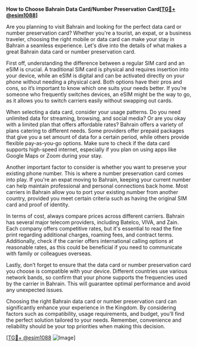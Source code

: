 **How to Choose Bahrain Data Card/Number Preservation Card[[TG💪+ @esim1088](https://t.me/s/esim1088)]**

Are you planning to visit Bahrain and looking for the perfect data card or number preservation card? Whether you're a tourist, an expat, or a business traveler, choosing the right mobile or data card can make your stay in Bahrain a seamless experience. Let's dive into the details of what makes a great Bahrain data card or number preservation card.

First off, understanding the difference between a regular SIM card and an eSIM is crucial. A traditional SIM card is physical and requires insertion into your device, while an eSIM is digital and can be activated directly on your phone without needing a physical card. Both options have their pros and cons, so it’s important to know which one suits your needs better. If you’re someone who frequently switches devices, an eSIM might be the way to go, as it allows you to switch carriers easily without swapping out cards.

When selecting a data card, consider your usage patterns. Do you need unlimited data for streaming, browsing, and social media? Or are you okay with a limited plan that offers affordable rates? Bahrain offers a variety of plans catering to different needs. Some providers offer prepaid packages that give you a set amount of data for a certain period, while others provide flexible pay-as-you-go options. Make sure to check if the data card supports high-speed internet, especially if you plan on using apps like Google Maps or Zoom during your stay.

Another important factor to consider is whether you want to preserve your existing phone number. This is where a number preservation card comes into play. If you're an expat moving to Bahrain, keeping your current number can help maintain professional and personal connections back home. Most carriers in Bahrain allow you to port your existing number from another country, provided you meet certain criteria such as having the original SIM card and proof of identity.

In terms of cost, always compare prices across different carriers. Bahrain has several major telecom providers, including Batelco, VIVA, and Zain. Each company offers competitive rates, but it's essential to read the fine print regarding additional charges, roaming fees, and contract terms. Additionally, check if the carrier offers international calling options at reasonable rates, as this could be beneficial if you need to communicate with family or colleagues overseas.

Lastly, don’t forget to ensure that the data card or number preservation card you choose is compatible with your device. Different countries use various network bands, so confirm that your phone supports the frequencies used by the carrier in Bahrain. This will guarantee optimal performance and avoid any unexpected issues.

Choosing the right Bahrain data card or number preservation card can significantly enhance your experience in the Kingdom. By considering factors such as compatibility, usage requirements, and budget, you’ll find the perfect solution tailored to your needs. Remember, convenience and reliability should be your top priorities when making this decision.

[[TG💪+ @esim1088](https://t.me/s/esim1088) ![Image](https://i.postimg.cc/Y0z9fWf4/image.png)]